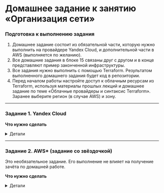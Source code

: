 # Домашнее задание к занятию «Организация сети»

### Подготовка к выполнению задания

1. Домашнее задание состоит из обязательной части, которую нужно выполнить на провайдере Yandex Cloud, и дополнительной части в AWS (выполняется по желанию). 
2. Все домашние задания в блоке 15 связаны друг с другом и в конце представляют пример законченной инфраструктуры.  
3. Все задания нужно выполнить с помощью Terraform. Результатом выполненного домашнего задания будет код в репозитории. 
4. Перед началом работы настройте доступ к облачным ресурсам из Terraform, используя материалы прошлых лекций и домашнее задание по теме «Облачные провайдеры и синтаксис Terraform». Заранее выберите регион (в случае AWS) и зону.

---
### Задание 1. Yandex Cloud 

**Что нужно сделать**
<details>
  <summary>Детали</summary>

  1. Создать пустую VPC. Выбрать зону.
  2. Публичная подсеть.

  - Создать в VPC subnet с названием public, сетью 192.168.10.0/24.
  - Создать в этой подсети NAT-инстанс, присвоив ему адрес 192.168.10.254. В качестве image_id использовать fd80mrhj8fl2oe87o4e1.
  - Создать в этой публичной подсети виртуалку с публичным IP, подключиться к ней и убедиться, что есть доступ к интернету.
  3. Приватная подсеть.
  - Создать в VPC subnet с названием private, сетью 192.168.20.0/24.
  - Создать route table. Добавить статический маршрут, направляющий весь исходящий трафик private сети в NAT-инстанс.
  - Создать в этой приватной подсети виртуалку с внутренним IP, подключиться к ней через виртуалку, созданную ранее, и убедиться, что есть доступ к интернету.

  Resource Terraform для Yandex Cloud:

  - [VPC subnet](https://registry.terraform.io/providers/yandex-cloud/yandex/latest/docs/resources/vpc_subnet).
  - [Route table](https://registry.terraform.io/providers/yandex-cloud/yandex/latest/docs/resources/vpc_route_table).
  - [Compute Instance](https://registry.terraform.io/providers/yandex-cloud/yandex/latest/docs/resources/compute_instance).

  > Подготовлены все файлы для создания инфры по заданию \
  > [полный пак файлов](src/terraform) \
  > - [data.tf](src/terraform/data.tf) - здесь все ресурсы и образы для машин \
  > - [vpc-networks.tf](src/terraform/vpc-networks.tf) - Здесь сеть + подсеть \
  > - [instance-nat.tf](src/terraform/instance-nat.tf) - Машина с натом, образ берется не из задания, и семейства **nat-instance-ubuntu**  \
  > - [instance-public.tf](src/terraform/instance-public.tf) - Машина для публичного доступа \
  > - [instance-private.tf](src/terraform/instance-private.tf) - Машина для приватной сети \
  > - [variables.tf](src/terraform/variables.tf) - Базовые переменные \
  > - [providers.tf](src/terraform/providers.tf) - Базовая настройка доступа к провайдеру и vpc \
  > - [route_table-private.tf](src/terraform/route_table-private.tf) - таблица маршрутизации \
  > Собтственно запуск + план + apply, приводить не буду, разве что частичный план \
  > ![alt text](images/image95.png) \
  > Результат применения терраформа \
  > ![alt text](images/image98.png) \
  > Теперь пинги с ната и паблика \
  > ![alt text](images/image100.png) \
  > ![alt text](images/image99.png) \
  > Пинги с таблицой маршрутизации \
  > ![alt text](images/image97.png) \
  > Пинги с приватной машины без таблицы маршрутизации \
  > ![alt text](images/image96.png) \
  > Готово. \
</details>

---
### Задание 2. AWS* (задание со звёздочкой)

Это необязательное задание. Его выполнение не влияет на получение зачёта по домашней работе.

**Что нужно сделать**

<details>
  <summary>Детали</summary>

  1. Создать пустую VPC с подсетью 10.10.0.0/16.
  2. Публичная подсеть.

  - Создать в VPC subnet с названием public, сетью 10.10.1.0/24.
  - Разрешить в этой subnet присвоение public IP по-умолчанию.
  - Создать Internet gateway.
  - Добавить в таблицу маршрутизации маршрут, направляющий весь исходящий трафик в Internet gateway.
  - Создать security group с разрешающими правилами на SSH и ICMP. Привязать эту security group на все, создаваемые в этом ДЗ, виртуалки.
  - Создать в этой подсети виртуалку и убедиться, что инстанс имеет публичный IP. Подключиться к ней, убедиться, что есть доступ к интернету.
  - Добавить NAT gateway в public subnet.
  3. Приватная подсеть.
  - Создать в VPC subnet с названием private, сетью 10.10.2.0/24.
  - Создать отдельную таблицу маршрутизации и привязать её к private подсети.
  - Добавить Route, направляющий весь исходящий трафик private сети в NAT.
  - Создать виртуалку в приватной сети.
  - Подключиться к ней по SSH по приватному IP через виртуалку, созданную ранее в публичной подсети, и убедиться, что с виртуалки есть выход в интернет.

  Resource Terraform:

  1. [VPC](https://registry.terraform.io/providers/hashicorp/aws/latest/docs/resources/vpc).
  1. [Subnet](https://registry.terraform.io/providers/hashicorp/aws/latest/docs/resources/subnet).
  1. [Internet Gateway](https://registry.terraform.io/providers/hashicorp/aws/latest/docs/resources/internet_gateway).
</details>
